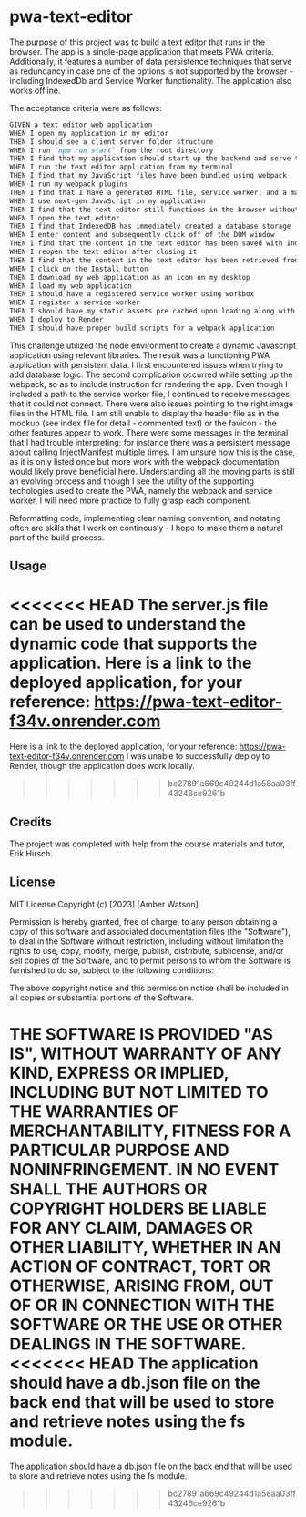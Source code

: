 # pwa-text-editor

The purpose of this project was to build a text editor that runs in the browser. The app is a single-page application that meets PWA criteria. Additionally, it features a number of data persistence techniques that serve as redundancy in case one of the options is not supported by the browser - including IndexedDb and Service Worker functionality. The application also works offline. 

The acceptance criteria were as follows:
```md
GIVEN a text editor web application
WHEN I open my application in my editor
THEN I should see a client server folder structure
WHEN I run `npm run start` from the root directory
THEN I find that my application should start up the backend and serve the client
WHEN I run the text editor application from my terminal
THEN I find that my JavaScript files have been bundled using webpack
WHEN I run my webpack plugins
THEN I find that I have a generated HTML file, service worker, and a manifest file
WHEN I use next-gen JavaScript in my application
THEN I find that the text editor still functions in the browser without errors
WHEN I open the text editor
THEN I find that IndexedDB has immediately created a database storage
WHEN I enter content and subsequently click off of the DOM window
THEN I find that the content in the text editor has been saved with IndexedDB
WHEN I reopen the text editor after closing it
THEN I find that the content in the text editor has been retrieved from our IndexedDB
WHEN I click on the Install button
THEN I download my web application as an icon on my desktop
WHEN I load my web application
THEN I should have a registered service worker using workbox
WHEN I register a service worker
THEN I should have my static assets pre cached upon loading along with subsequent pages and static assets
WHEN I deploy to Render
THEN I should have proper build scripts for a webpack application
```
This challenge utilized the node environment to create a dynamic Javascript application using relevant libraries. The result was a functioning PWA application with persistent data. I first encountered issues when trying to add database logic. The second complication occurred while setting up the webpack, so as to include instruction for rendering the app. Even though I included a path to the service worker file, I continued to receive messages that it could not connect. There were also issues pointing to the right image files in the HTML file. I am still unable to display the header file as in the mockup (see index file for detail - commented text) or the favicon - the other features appear to work. There were some messages in the terminal that I had trouble interpreting; for instance there was a persistent message about calling InjectManifest multiple times. I am unsure how this is the case, as it is only listed once but more work with the webpack documentation would likely prove beneficial here. Understanding all the moving parts is still an evolving process and though I see the utility of the supporting techologies used to create the PWA, namely the webpack and service worker, I will need more practice to fully grasp each component.

Reformatting code, implementing clear naming convention, and notating often are skills that I work on continously - I hope to make them a natural part of the build process. 

## Usage

<<<<<<< HEAD
The server.js file can be used to understand the dynamic code that supports the application. Here is a link to the deployed application, for your reference: https://pwa-text-editor-f34v.onrender.com
=======
Here is a link to the deployed application, for your reference: https://pwa-text-editor-f34v.onrender.com
I was unable to successfully deploy to Render, though the application does work locally.
>>>>>>> bc27891a669c49244d1a58aa03ff43246ce9261b

## Credits
The project was completed with help from the course materials and tutor, Erik Hirsch.

## License

MIT License
Copyright (c) [2023] [Amber Watson]

Permission is hereby granted, free of charge, to any person obtaining a copy of this software and associated documentation files (the "Software"), to deal in the Software without restriction, including without limitation the rights to use, copy, modify, merge, publish, distribute, sublicense, and/or sell copies of the Software, and to permit persons to whom the Software is furnished to do so, subject to the following conditions:

The above copyright notice and this permission notice shall be included in all copies or substantial portions of the Software.

THE SOFTWARE IS PROVIDED "AS IS", WITHOUT WARRANTY OF ANY KIND, EXPRESS OR IMPLIED, INCLUDING BUT NOT LIMITED TO THE WARRANTIES OF MERCHANTABILITY, FITNESS FOR A PARTICULAR PURPOSE AND NONINFRINGEMENT. IN NO EVENT SHALL THE AUTHORS OR COPYRIGHT HOLDERS BE LIABLE FOR ANY CLAIM, DAMAGES OR OTHER LIABILITY, WHETHER IN AN ACTION OF CONTRACT, TORT OR OTHERWISE, ARISING FROM, OUT OF OR IN CONNECTION WITH THE SOFTWARE OR THE USE OR OTHER DEALINGS IN THE SOFTWARE.
<<<<<<< HEAD
The application should have a db.json file on the back end that will be used to store and retrieve notes using the fs module.
=======
The application should have a db.json file on the back end that will be used to store and retrieve notes using the fs module.
>>>>>>> bc27891a669c49244d1a58aa03ff43246ce9261b
